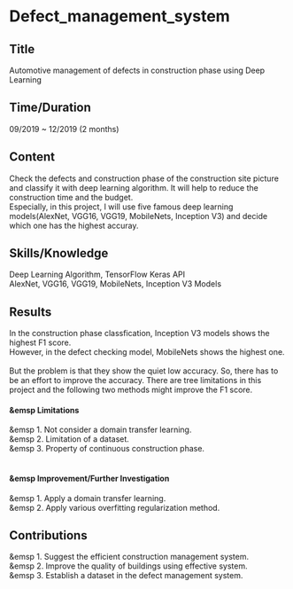 # Defect_management_system

## Title
Automotive management of defects in construction phase using Deep Learning <br>

## Time/Duration
09/2019 ~ 12/2019 (2 months) <br>

## Content
Check the defects and construction phase of the construction site picture and classify it with deep learning algorithm. It will help to reduce the construction time and the budget. <br>
Especially, in this project, I will use five famous deep learning models(AlexNet, VGG16, VGG19, MobileNets, Inception V3) and decide which one has the highest accuray. <br>

## Skills/Knowledge
Deep Learning Algorithm, TensorFlow Keras API <br>
AlexNet, VGG16, VGG19, MobileNets, Inception V3 Models <br>

## Results
In the construction phase classfication, Inception V3 models shows the highest F1 score. <br>
However, in the defect checking model, MobileNets shows the highest one. <br><br>
But the problem is that they show the quiet low accuracy. So, there has to be an effort to improve the accuracy. There are tree limitations in this project and the following two methods might improve the F1 score. <br>
#### &emsp Limitations
&emsp 1. Not consider a domain transfer learning.<br>
&emsp 2. Limitation of a dataset.<br>
&emsp 3. Property of continuous construction phase.<br><br>
#### &emsp Improvement/Further Investigation 
&emsp 1. Apply a domain transfer learning.<br>
&emsp 2. Apply various overfitting regularization method.<br>

## Contributions
&emsp 1. Suggest the efficient construction management system. <br>
&emsp 2. Improve the quality of buildings using effective system. <br>
&emsp 3. Establish a dataset in the defect management system. <br>
